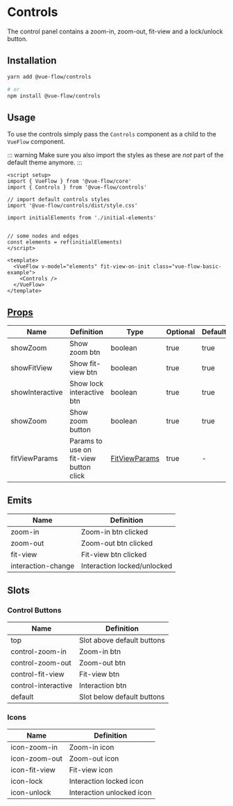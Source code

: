 # Controls

The control panel contains a zoom-in, zoom-out, fit-view and a lock/unlock button.

## Installation

```bash
yarn add @vue-flow/controls

# or
npm install @vue-flow/controls
```

## Usage

To use the controls simply pass the `Controls` component as a child to the `VueFlow` component.

::: warning
Make sure you also import the styles as these are *not* part of the default theme anymore.
:::

```vue
<script setup>
import { VueFlow } from '@vue-flow/core'
import { Controls } from '@vue-flow/controls'

// import default controls styles
import '@vue-flow/controls/dist/style.css'

import initialElements from './initial-elements'


// some nodes and edges
const elements = ref(initialElements)
</script>

<template>
  <VueFlow v-model="elements" fit-view-on-init class="vue-flow-basic-example">
    <Controls />
  </VueFlow>
</template>
```


## [Props](/typedocs/interfaces/ControlProps)

| Name            | Definition                             | Type                                           | Optional | Default |
|-----------------|----------------------------------------|------------------------------------------------|----------|---------|
| showZoom        | Show zoom btn                          | boolean                                        | true     | true    |
| showFitView     | Show fit-view btn                      | boolean                                        | true     | true    |
| showInteractive | Show lock interactive btn              | boolean                                        | true     | true    |
| showZoom        | Show zoom button                       | boolean                                        | true     | true    |
| fitViewParams   | Params to use on fit-view button click | [FitViewParams](/typedocs/types/FitViewParams) | true     | -       |

## Emits

| Name               | Definition                  |
|--------------------|-----------------------------|
| zoom-in            | Zoom-in btn clicked         |
| zoom-out           | Zoom-out btn clicked        |
| fit-view           | Fit-view btn clicked        |
| interaction-change | Interaction locked/unlocked |

## Slots

### Control Buttons

| Name                | Definition                 |
|---------------------|----------------------------|
| top                 | Slot above default buttons |
| control-zoom-in     | Zoom-in btn                |
| control-zoom-out    | Zoom-out btn               |
| control-fit-view    | Fit-view btn               |
| control-interactive | Interaction btn            |
| default             | Slot below default buttons |

### Icons

| Name          | Definition                |
|---------------|---------------------------|
| icon-zoom-in  | Zoom-in icon              |
| icon-zoom-out | Zoom-out icon             |
| icon-fit-view | Fit-view icon             |
| icon-lock     | Interaction locked icon   |
| icon-unlock   | Interaction unlocked icon |


